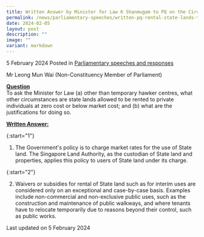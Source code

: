 ```yaml
---
title: Written Answer by Minister for Law K Shanmugam to PQ on the Circumstances Permitting Rental of State Lands to Private Individuals at Below the Market Cost
permalink: /news/parliamentary-speeches/written-pq-rental-state-lands-to-private-individuals-below-market-cost/
date: 2024-02-05
layout: post
description: ""
image: ""
variant: markdown
---
```

5 February 2024 Posted in [Parliamentary speeches and responses](/news/parliamentary-speeches) 

Mr Leong Mun Wai (Non-Constituency Member of Parliament)

<b><u>Question</u></b>
<br>To ask the Minister for Law (a) other than temporary hawker centres, what other circumstances are state lands allowed to be rented to private individuals at zero cost or below market cost; and (b) what are the justifications for doing so.

<b><u>Written Answer:</u></b>

{:start="1"}

1. The Government's policy is to charge market rates for the use of State land. The Singapore Land Authority, as the custodian of State land and properties, applies this policy to users of State land under its charge.&nbsp;

{:start="2"}

2. Waivers or subsidies for rental of State land such as for interim uses are considered only on an exceptional and case-by-case basis. Examples include non-commercial and non-exclusive public uses, such as the construction and maintenance of public walkways, and where tenants have to relocate temporarily due to reasons beyond their control, such as public works.

<p class="right-side-updated">Last updated on 5 February 2024</p>
